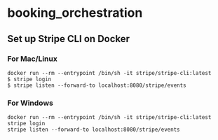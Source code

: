 # booking_orchestration


## Set up Stripe CLI on Docker
### For Mac/Linux
```
docker run --rm --entrypoint /bin/sh -it stripe/stripe-cli:latest
$ stripe login 
$ stripe listen --forward-to localhost:8080/stripe/events
```
### For Windows
```
docker run --rm --entrypoint /bin/sh -it stripe/stripe-cli:latest
stripe login 
stripe listen --forward-to localhost:8080/stripe/events
```
